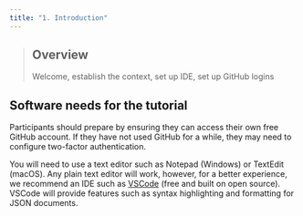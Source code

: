 ```yaml
---
title: "1. Introduction"
---
```


> ## Overview
> Welcome, establish the context, set up IDE, set up GitHub logins

## Software needs for the tutorial

Participants should prepare by ensuring they can access their own free GitHub account. If they have not used GitHub for a while, they may need to configure two-factor authentication. 

You will need to use a text editor such as Notepad (Windows) or TextEdit (macOS). Any plain text editor will work, however, for a better experience, we recommend an IDE such as [VSCode](https://code.visualstudio.com/download) (free and built on open source). VSCode will provide features such as syntax highlighting and formatting for JSON documents.